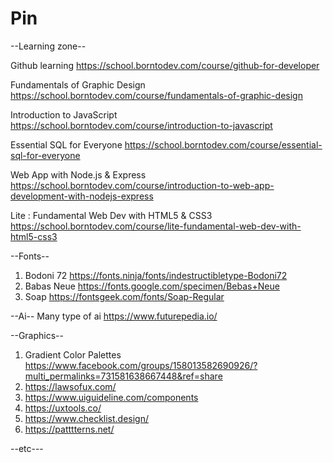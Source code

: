 # Pin
--Learning zone--

Github learning https://school.borntodev.com/course/github-for-developer

Fundamentals of Graphic Design https://school.borntodev.com/course/fundamentals-of-graphic-design

Introduction to JavaScript https://school.borntodev.com/course/introduction-to-javascript

Essential SQL for Everyone https://school.borntodev.com/course/essential-sql-for-everyone

Web App with Node.js & Express https://school.borntodev.com/course/introduction-to-web-app-development-with-nodejs-express

Lite : Fundamental Web Dev with HTML5 & CSS3 https://school.borntodev.com/course/lite-fundamental-web-dev-with-html5-css3

--Fonts--
1. Bodoni 72⁣ https://fonts.ninja/fonts/indestructibletype-Bodoni72
2. Babas Neue ⁣https://fonts.google.com/specimen/Bebas+Neue
4. Soap⁣ https://fontsgeek.com/fonts/Soap-Regular

--Ai--
Many type of ai https://www.futurepedia.io/

--Graphics--
1. Gradient Color Palettes https://www.facebook.com/groups/158013582690926/?multi_permalinks=731581638667448&ref=share
2. https://lawsofux.com/
3. https://www.uiguideline.com/components
4. https://uxtools.co/
6. https://www.checklist.design/
5. https://patttterns.net/

--etc---
